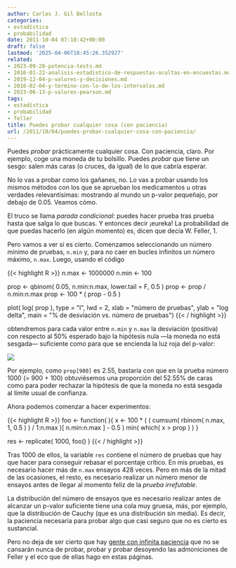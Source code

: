 ```yaml
---
author: Carlos J. Gil Bellosta
categories:
- estadística
- probabilidad
date: 2011-10-04 07:10:42+00:00
draft: false
lastmod: '2025-04-06T18:45:26.352927'
related:
- 2023-09-28-potencia-tests.md
- 2016-01-22-analisis-estadistico-de-respuestas-ocultas-en-encuestas.md
- 2019-12-04-p-valores-y-decisiones.md
- 2016-02-04-y-termino-con-lo-de-los-intervalos.md
- 2023-06-13-p-valores-pearson.md
tags:
- estadística
- probabilidad
- feller
title: Puedes probar cualquier cosa (con paciencia)
url: /2011/10/04/puedes-probar-cualquier-cosa-con-paciencia/
---
```


Puedes _probar_ prácticamente cualquier cosa. Con paciencia, claro. Por ejemplo, coge una moneda de tu bolsillo. Puedes _probar_ que tiene un sesgo: salen más caras (o cruces, da igual) de lo que cabría esperar.

No lo vas a probar como los gañanes, no. Lo vas a probar usando los mismos métodos con los que se aprueban los medicamentos u otras verdades relevantísimas: mostrando al mundo un p-valor pequeñajo, por debajo de 0.05. Veamos cómo.

El truco se llama _parada condicional_: puedes hacer prueba tras prueba hasta que salga lo que buscas. Y entonces decir ¡eureka! La probabilidad de que puedas hacerlo (en algún momento) es, dicen que decía W. Feller, 1.

Pero vamos a ver si es cierto. Comenzamos seleccionando un número mínimo de pruebas, `n.min` y, para no caer en bucles infinitos un número máximo, `n.max`. Luego, usando el código

{{< highlight R >}}
n.max <- 1000000
n.min <- 100

prop <- qbinom( 0.05, n.min:n.max, lower.tail = F, 0.5 )
prop <- prop / n.min:n.max
prop <- 100 * ( prop - 0.5 )

plot( log( prop ), type = "l", lwd = 2,
      xlab = "número de pruebas", ylab = "log delta",
      main = "% de desviación vs. número de pruebas")
{{< / highlight >}}

obtendremos para cada valor entre `n.min` y `n.max` la desviación (positiva) con respecto al 50% esperado bajo la hipótesis nula —la moneda no está sesgada— suficiente como para que se encienda la luz roja del p-valor:

[![](/wp-uploads/2011/09/optimal_stopping.png#center)
](/wp-uploads/2011/09/optimal_stopping.png#center)

Por ejemplo, como `prop[900]` es 2.55, bastaría con que en la prueba número 1000 (= 900 + 100) obtuviésemos una proporción del 52.55% de caras como para poder rechazar la hipótesis de que la moneda no está sesgada al límite usual de confianza.

Ahora podemos comenzar a hacer experimentos:

{{< highlight R >}}
foo <- function( ){
  x <- 100 * ( ( cumsum( rbinom( n.max, 1, 0.5 ) ) / 1:n.max )[ n.min:n.max ] - 0.5 )
  min( which( x > prop ) )
}

res <- replicate( 1000, foo() )
{{< / highlight >}}

Tras 1000 de ellos, la variable `res` contiene el número de pruebas que hay que hacer para conseguir rebasar el porcentaje crítico. En mis pruebas, es necesario hacer más de `n.max` ensayos 428 veces. Pero en más de la mitad de las ocasiones, el resto, es necesario realizar un número menor de ensayos antes de llegar al momento feliz de la _prueba irrefutable_.

La distribución del número de ensayos que es necesario realizar antes de alcanzar un p-valor suficiente tiene una cola muy gruesa, más, por ejemplo, que la distribución de Cauchy (que es una distribución sin media). Es decir, la paciencia necesaria para probar algo que casi seguro que no es cierto es sustancial.

Pero no deja de ser cierto que hay [gente con infinita paciencia](http://ejp.org.uk/index.php?page=Current%20Issue) que no se cansarán nunca de probar, probar y probar desoyendo las admoniciones de Feller y el eco que de ellas hago en estas páginas.